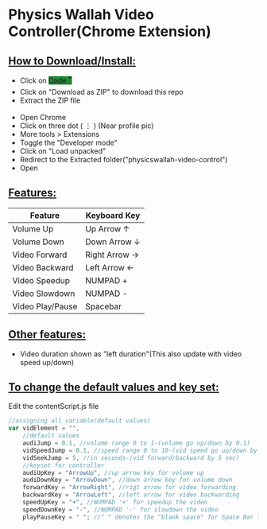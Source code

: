 # Physics Wallah Video Controller(Chrome Extension)

## <ins>How to Download/Install:</ins>

- Click on <span style="background-color:#238636; ">Code 🢓</span>
- Click on "Download as ZIP" to download this repo
- Extract the ZIP file
  <br>
  <br>
- Open Chrome
- Click on three dot ( ⋮ ) (Near profile pic)
- More tools > Extensions
- Toggle the "Developer mode"
- Click on "Load unpacked"
- Redirect to the Extracted folder("physicswallah-video-control")
- Open

## <ins>Features:</ins>

| Feature          | Keyboard Key  |
| ---------------- | ------------- |
| Volume Up        | Up Arrow ↑    |
| Volume Down      | Down Arrow ↓  |
| Video Forward    | Right Arrow → |
| Video Backward   | Left Arrow ←  |
| Video Speedup    | NUMPAD +      |
| Video Slowdown   | NUMPAD -      |
| Video Play/Pause | Spacebar      |

## <ins>Other features:</ins>

- Video duration shown as "left duration"(This also update with video speed up/down)

## <ins>To change the default values and key set:</ins>

Edit the contentScript.js file

```javascript
//assigning all variable(default values)
var vidElement = "",
	//default values
	audiJump = 0.1, //volume range 0 to 1-(volume go up/down by 0.1)
	vidSpeedJump = 0.1, //speed range 0 to 10-(vid speed go up/down by 0.1)
	vidSeekJump = 5, //in seconds-(vid forward/backward by 5 sec)
	//keyset for controller
	audiUpKey = "ArrowUp", //up arrow key for volume up
	audiDownKey = "ArrowDown", //down arrow key for volume down
	forwardKey = "ArrowRight", //rigt arrow for video forwarding
	backwardKey = "ArrowLeft", //left arrow for video backwarding
	speedUpKey = "+", //NUMPAD '+' for speedup the video
	speedDownKey = "-", //NUMPAD '-' for slowdown the video
	playPauseKey = " "; //" " denotes the "blank space" for Space Bar to pay and pause the vid
```
